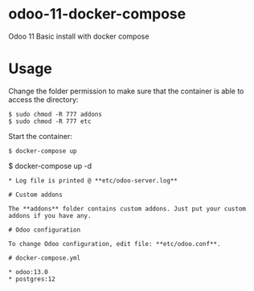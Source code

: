 # odoo-11-docker-compose
Odoo 11 Basic install with docker compose

# Usage

Change the folder permission to make sure that the container is able to access the directory:
```
$ sudo chmod -R 777 addons
$ sudo chmod -R 777 etc
```

Start the container:
```
$ docker-compose up

```
$ docker-compose up -d
```
* Log file is printed @ **etc/odoo-server.log**

# Custom addons

The **addons** folder contains custom addons. Just put your custom addons if you have any.

# Odoo configuration

To change Odoo configuration, edit file: **etc/odoo.conf**.

# docker-compose.yml

* odoo:13.0
* postgres:12

